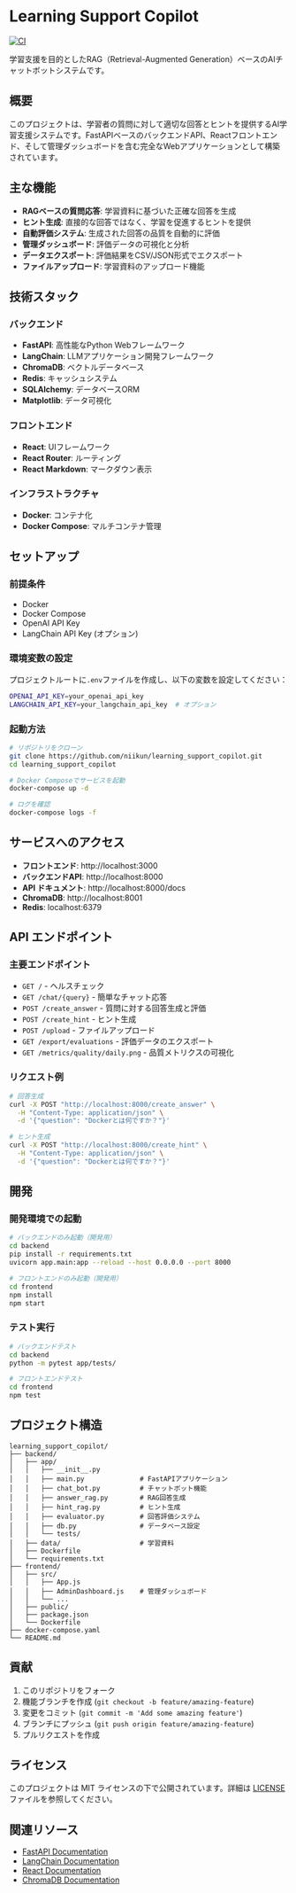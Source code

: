 # Learning Support Copilot

[![CI](https://github.com/niikun/learning_support_copilot/actions/workflows/ci.yml/badge.svg)](https://github.com/niikun/learning_support_copilot/actions/workflows/ci.yml)

学習支援を目的としたRAG（Retrieval-Augmented Generation）ベースのAIチャットボットシステムです。

## 概要

このプロジェクトは、学習者の質問に対して適切な回答とヒントを提供するAI学習支援システムです。FastAPIベースのバックエンドAPI、Reactフロントエンド、そして管理ダッシュボードを含む完全なWebアプリケーションとして構築されています。

## 主な機能

- **RAGベースの質問応答**: 学習資料に基づいた正確な回答を生成
- **ヒント生成**: 直接的な回答ではなく、学習を促進するヒントを提供
- **自動評価システム**: 生成された回答の品質を自動的に評価
- **管理ダッシュボード**: 評価データの可視化と分析
- **データエクスポート**: 評価結果をCSV/JSON形式でエクスポート
- **ファイルアップロード**: 学習資料のアップロード機能

## 技術スタック

### バックエンド
- **FastAPI**: 高性能なPython Webフレームワーク
- **LangChain**: LLMアプリケーション開発フレームワーク
- **ChromaDB**: ベクトルデータベース
- **Redis**: キャッシュシステム
- **SQLAlchemy**: データベースORM
- **Matplotlib**: データ可視化

### フロントエンド
- **React**: UIフレームワーク
- **React Router**: ルーティング
- **React Markdown**: マークダウン表示

### インフラストラクチャ
- **Docker**: コンテナ化
- **Docker Compose**: マルチコンテナ管理

## セットアップ

### 前提条件
- Docker
- Docker Compose
- OpenAI API Key
- LangChain API Key (オプション)

### 環境変数の設定

プロジェクトルートに`.env`ファイルを作成し、以下の変数を設定してください：

```bash
OPENAI_API_KEY=your_openai_api_key
LANGCHAIN_API_KEY=your_langchain_api_key  # オプション
```

### 起動方法

```bash
# リポジトリをクローン
git clone https://github.com/niikun/learning_support_copilot.git
cd learning_support_copilot

# Docker Composeでサービスを起動
docker-compose up -d

# ログを確認
docker-compose logs -f
```

## サービスへのアクセス

- **フロントエンド**: http://localhost:3000
- **バックエンドAPI**: http://localhost:8000
- **API ドキュメント**: http://localhost:8000/docs
- **ChromaDB**: http://localhost:8001
- **Redis**: localhost:6379

## API エンドポイント

### 主要エンドポイント

- `GET /` - ヘルスチェック
- `GET /chat/{query}` - 簡単なチャット応答
- `POST /create_answer` - 質問に対する回答生成と評価
- `POST /create_hint` - ヒント生成
- `POST /upload` - ファイルアップロード
- `GET /export/evaluations` - 評価データのエクスポート
- `GET /metrics/quality/daily.png` - 品質メトリクスの可視化

### リクエスト例

```bash
# 回答生成
curl -X POST "http://localhost:8000/create_answer" \
  -H "Content-Type: application/json" \
  -d '{"question": "Dockerとは何ですか？"}'

# ヒント生成
curl -X POST "http://localhost:8000/create_hint" \
  -H "Content-Type: application/json" \
  -d '{"question": "Dockerとは何ですか？"}'
```

## 開発

### 開発環境での起動

```bash
# バックエンドのみ起動（開発用）
cd backend
pip install -r requirements.txt
uvicorn app.main:app --reload --host 0.0.0.0 --port 8000

# フロントエンドのみ起動（開発用）
cd frontend
npm install
npm start
```

### テスト実行

```bash
# バックエンドテスト
cd backend
python -m pytest app/tests/

# フロントエンドテスト
cd frontend
npm test
```

## プロジェクト構造

```
learning_support_copilot/
├── backend/
│   ├── app/
│   │   ├── __init__.py
│   │   ├── main.py              # FastAPIアプリケーション
│   │   ├── chat_bot.py          # チャットボット機能
│   │   ├── answer_rag.py        # RAG回答生成
│   │   ├── hint_rag.py          # ヒント生成
│   │   ├── evaluator.py         # 回答評価システム
│   │   ├── db.py                # データベース設定
│   │   └── tests/
│   ├── data/                    # 学習資料
│   ├── Dockerfile
│   └── requirements.txt
├── frontend/
│   ├── src/
│   │   ├── App.js
│   │   ├── AdminDashboard.js    # 管理ダッシュボード
│   │   └── ...
│   ├── public/
│   ├── package.json
│   └── Dockerfile
├── docker-compose.yaml
└── README.md
```

## 貢献

1. このリポジトリをフォーク
2. 機能ブランチを作成 (`git checkout -b feature/amazing-feature`)
3. 変更をコミット (`git commit -m 'Add some amazing feature'`)
4. ブランチにプッシュ (`git push origin feature/amazing-feature`)
5. プルリクエストを作成

## ライセンス

このプロジェクトは MIT ライセンスの下で公開されています。詳細は [LICENSE](LICENSE) ファイルを参照してください。

## 関連リソース

- [FastAPI Documentation](https://fastapi.tiangolo.com/)
- [LangChain Documentation](https://python.langchain.com/)
- [React Documentation](https://react.dev/)
- [ChromaDB Documentation](https://docs.trychroma.com/)